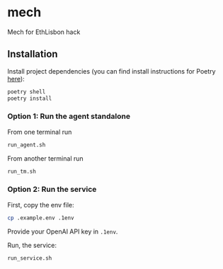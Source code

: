 # mech
Mech for EthLisbon hack

## Installation

Install project dependencies (you can find install instructions for Poetry [here](https://python-poetry.org/docs/)):
```bash
poetry shell
poetry install
```

### Option 1: Run the agent standalone

From one terminal run
```bash
run_agent.sh
```

From another terminal run
```bash
run_tm.sh
```

### Option 2: Run the service

First, copy the env file:
```bash
cp .example.env .1env
```

Provide your OpenAI API key in `.1env`.

Run, the service:
```bash
run_service.sh
```
